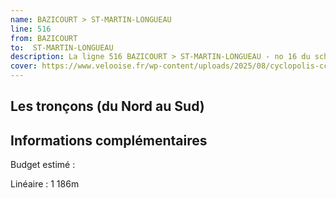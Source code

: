 ```yaml
---
name: BAZICOURT > ST-MARTIN-LONGUEAU
line: 516
from: BAZICOURT 
to:  ST-MARTIN-LONGUEAU 
description: La ligne 516 BAZICOURT > ST-MARTIN-LONGUEAU - no 16 du schéma cyclable de la CCPOH  relie BAZICOURT  à ST-MARTIN-LONGUEAU 
cover: https://www.velooise.fr/wp-content/uploads/2025/08/cyclopolis-ccpoh-16.jpg
---
```

## Les tronçons (du Nord au Sud)

## Informations complémentaires

Budget estimé : 

Linéaire : 1 186m

